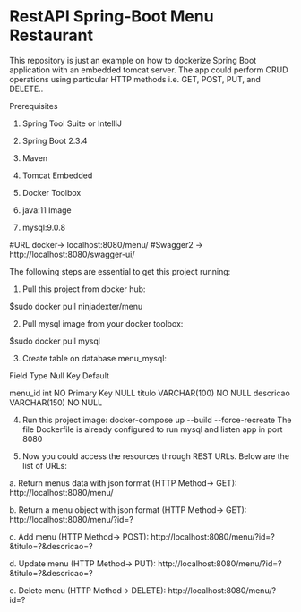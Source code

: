# RestAPI Spring-Boot Menu Restaurant

This repository is just an example on how to dockerize Spring Boot application with an embedded tomcat server. The app could perform CRUD operations using particular HTTP methods i.e. GET, POST, PUT, and DELETE..

Prerequisites
1. Spring Tool Suite or IntelliJ

2. Spring Boot 2.3.4

3. Maven

4. Tomcat Embedded

5. Docker Toolbox

6. java:11 Image

7. mysql:9.0.8   


#URL docker-> localhost:8080/menu/
#Swagger2 -> http://localhost:8080/swagger-ui/

The following steps are essential to get this project running:

1. Pull this project from docker hub:

$sudo docker pull ninjadexter/menu

2. Pull mysql image from your docker toolbox:

$sudo docker pull mysql

3. Create table on database menu_mysql:

Field	    Type	  Null	  Key	          Default

menu_id   int	    NO	    Primary Key	  NULL
titulo    VARCHAR(100)	  NO		        NULL
descricao	VARCHAR(150)	  NO		        NULL


4. Run this project image: docker-compose up --build --force-recreate 
  The file Dockerfile is already configured to run mysql and listen app in port 8080
  
5. Now you could access the resources through REST URLs. Below are the list of URLs:

  a. Return menus data with json format (HTTP Method-> GET): http://localhost:8080/menu/

  b. Return a menu object with json format (HTTP Method-> GET): http://localhost:8080/menu/?id=?

  c. Add menu (HTTP Method-> POST): http://localhost:8080/menu/?id=?&titulo=?&descricao=?

  d. Update menu (HTTP Method-> PUT): http://localhost:8080/menu/?id=?&titulo=?&descricao=?

  e. Delete menu (HTTP Method-> DELETE): http://localhost:8080/menu/?id=?

